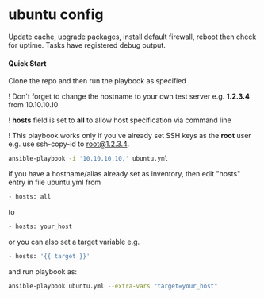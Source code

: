 # ubuntu config

Update cache, upgrade packages, install default firewall, reboot then check for uptime. Tasks have registered debug output.

#### Quick Start

Clone the repo and then run the playbook as specified

! Don't forget to change the hostname to your own test server e.g. **1.2.3.4** from 10.10.10.10

! **hosts** field is set to **all** to allow host specification via command line

! This playbook works only if you've already set SSH keys as the **root** user e.g. use ssh-copy-id to root@1.2.3.4.

```bash
ansible-playbook -i '10.10.10.10,' ubuntu.yml
```

if you have a hostname/alias already set as inventory, then edit "hosts" entry in file ubuntu.yml from

```bash
- hosts: all
```
to
```bash
- hosts: your_host
```

or you can also set a target variable e.g.

```bash
- hosts: '{{ target }}'
```

and run playbook as:

```bash
ansible-playbook ubuntu.yml --extra-vars "target=your_host"
```
